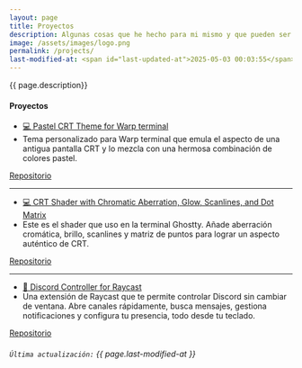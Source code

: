 ```yaml
---
layout: page
title: Proyectos
description: Algunas cosas que he hecho para mi mismo y que pueden ser de utilidad para alguien más.
image: /assets/images/logo.png
permalink: /projects/
last-modified-at: <span id="last-updated-at">2025-05-03 00:03:55</span>
---
```


<div class="text-center">
{{ page.description}}
</div>

<div class="row">
<div class="col-12 my-auto">

<div class="card text-center mb-0">
<div class="card-header">
<h4 class="card-title">
<i class="fa-solid fa-box"></i> Proyectos
</h4>
</div>
<div class="card-body">
<div class="row">
<div class="col-md-6 my-auto">
<ul class="list-unstyled">
<li>
<a href="https://github.com/luiscarlospando/pastel-crt-theme" target="_blank">
    💻 Pastel CRT Theme for Warp terminal
</a>
</li>
<li>
Tema personalizado para Warp terminal que emula el aspecto de una antigua pantalla CRT y lo mezcla con una hermosa combinación de colores pastel.
</li>
</ul>
</div>
<div class="col-md-6 my-auto">
<a class="btn btn-primary btn-lg" href="https://github.com/luiscarlospando/pastel-crt-theme" target="_blank">
<i class="fa-brands fa-github"></i> Repositorio
</a>
</div>
</div>
<hr>
<div class="row">
<div class="col-md-6 my-auto">
<ul class="list-unstyled">
<li>
<a href="https://github.com/luiscarlospando/crt-shader-with-chromatic-aberration-glow-scanlines-dot-matrix" target="_blank">
    💻 CRT Shader with Chromatic Aberration, Glow, Scanlines, and Dot Matrix
</a>
</li>
<li>
Este es el shader que uso en la terminal Ghostty. Añade aberración cromática, brillo, scanlines y matriz de puntos para lograr un aspecto auténtico de CRT.
</li>
</ul>
</div>
<div class="col-md-6 my-auto">
<a class="btn btn-primary btn-lg" href="https://github.com/luiscarlospando/crt-shader-with-chromatic-aberration-glow-scanlines-dot-matrix" target="_blank">
<i class="fa-brands fa-github"></i> Repositorio
</a>
</div>
</div>
<hr>
<div class="row">
<div class="col-md-6 my-auto">
<ul class="list-unstyled">
<li>
<a href="https://github.com/luiscarlospando/raycast-discord-extension" target="_blank">
    💬 Discord Controller for Raycast
</a>
</li>
<li>
Una extensión de Raycast que te permite controlar Discord sin cambiar de ventana. Abre canales rápidamente, busca mensajes, gestiona notificaciones y configura tu presencia, todo desde tu teclado.
</li>
</ul>
</div>
<div class="col-md-6 my-auto">
<a class="btn btn-primary btn-lg" href="https://github.com/luiscarlospando/raycast-discord-extension" target="_blank">
<i class="fa-brands fa-github"></i> Repositorio
</a>
</div>
</div>
</div>
<div class="card-footer">
<h6>
<code>Última actualización:</code> {{ page.last-modified-at }}
</h6>
</div>
</div>

</div>
</div>

[1]: #discord-tag
[2]: #nintendo-switch
[3]: https://www.backloggd.com/u/mijo/playing/
[4]: /games/mario-kart/
[5]: /games/splatoon/
